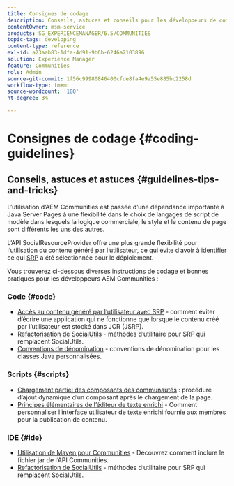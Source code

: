 ```yaml
---
title: Consignes de codage
description: Conseils, astuces et conseils pour les développeurs de communautés
contentOwner: msm-service
products: SG_EXPERIENCEMANAGER/6.5/COMMUNITIES
topic-tags: developing
content-type: reference
exl-id: a23aab83-1dfa-4d91-9b6b-6246a2103896
solution: Experience Manager
feature: Communities
role: Admin
source-git-commit: 1f56c99980846400cfde8fa4e9a55e885bc2258d
workflow-type: tm+mt
source-wordcount: '180'
ht-degree: 3%

---
```


# Consignes de codage {#coding-guidelines}

## Conseils, astuces et astuces {#guidelines-tips-and-tricks}

L’utilisation d’AEM Communities est passée d’une dépendance importante à Java Server Pages à une flexibilité dans le choix de langages de script de modèle dans lesquels la logique commerciale, le style et le contenu de page sont différents les uns des autres.

L’API SocialResourceProvider offre une plus grande flexibilité pour l’utilisation du contenu généré par l’utilisateur, ce qui évite d’avoir à identifier ce qui [SRP](srp.md) a été sélectionnée pour le déploiement.

Vous trouverez ci-dessous diverses instructions de codage et bonnes pratiques pour les développeurs AEM Communities :

### Code {#code}

* [Accès au contenu généré par l’utilisateur avec SRP](accessing-ugc-with-srp.md) - comment éviter d’écrire une application qui ne fonctionne que lorsque le contenu créé par l’utilisateur est stocké dans JCR (JSRP).
* [Refactorisation de SocialUtils](socialutils.md) - méthodes d’utilitaire pour SRP qui remplacent SocialUtils.
* [Conventions de dénomination](naming-conventions.md) - conventions de dénomination pour les classes Java personnalisées.

### Scripts  {#scripts}

* [Chargement partiel des composants des communautés](sideloading.md) : procédure d’ajout dynamique d’un composant après le chargement de la page.
* [Principes élémentaires de l’éditeur de texte enrichi](rte.md) - Comment personnaliser l’interface utilisateur de texte enrichi fournie aux membres pour la publication de contenu.

### IDE {#ide}

* [Utilisation de Maven pour Communities](maven.md) - Découvrez comment inclure le fichier jar de l’API Communities.
* [Refactorisation de SocialUtils](socialutils.md) - méthodes d’utilitaire pour SRP qui remplacent SocialUtils.
